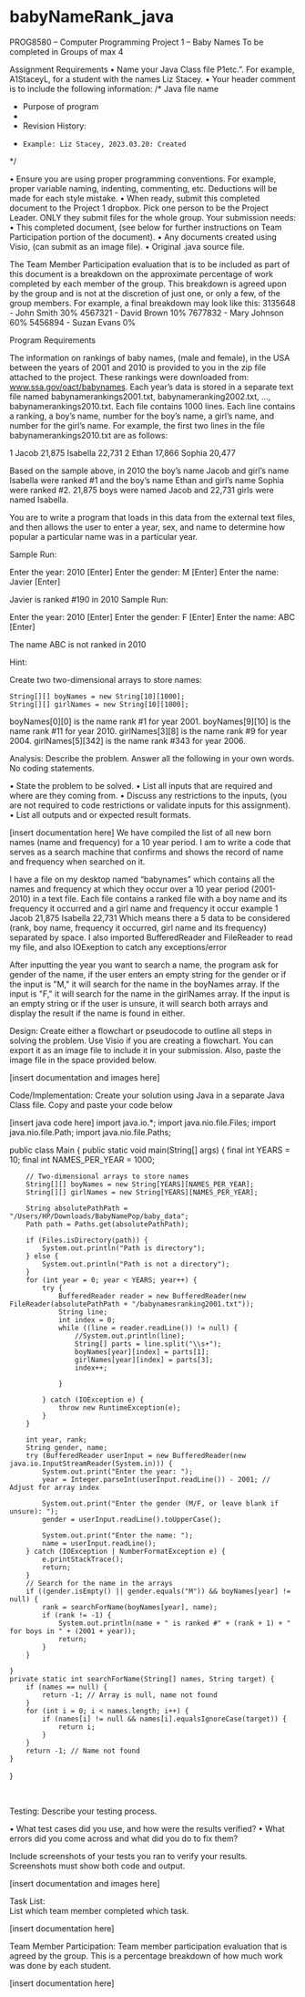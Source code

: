 # babyNameRank_java
PROG8580 – Computer Programming
Project 1 – Baby Names
To be completed in Groups of max 4


Assignment Requirements
•	Name your Java Class file P1<LastName><FirstInitial>etc.”. For example, A1StaceyL, for a student with the names Liz Stacey.
•	Your header comment is to include the following information:
/* Java file name
 * Purpose of program
 * 
 * Revision History:
 *     Example: Liz Stacey, 2023.03.20: Created
 */

•	Ensure you are using proper programming conventions. For example, proper variable naming, indenting, commenting, etc. Deductions will be made for each style mistake.
•	When ready, submit this completed document to the Project 1 dropbox. Pick one person to be the Project Leader. ONLY they submit files for the whole group. Your submission needs:
•	This completed document, (see below for further instructions on Team Participation portion of the document).
•	Any documents created using Visio, (can submit as an image file).
•	Original .java source file.

The Team Member Participation evaluation that is to be included as part of this document is a breakdown on the approximate percentage of work completed by each member of the group. This breakdown is agreed upon by the group and is not at the discretion of just one, or only a few, of the group members. For example, a final breakdown may look like this:
3135648 	- John Smith		30%
4567321 	- David Brown		10%
7677832 	- Mary Johnson 	60%
5456894 	- Suzan Evans		0%





Program Requirements 

The information on rankings of baby names, (male and female), in the USA between the years of 2001 and 2010 is provided to you in the zip file attached to the project. These rankings were downloaded from: www.ssa.gov/oact/babynames. Each year’s data is stored in a separate text file named babynamerankings2001.txt, babynameranking2002.txt, …, babynamerankings2010.txt. Each file contains 1000 lines. Each line contains a ranking, a boy’s name, number for the boy’s name, a girl’s name, and number for the girl’s name. For example, the first two lines in the file babynamerankings2010.txt are as follows:

1 	Jacob	21,875 	Isabella 	22,731
2 	Ethan	17,866 	Sophia 	20,477	

Based on the sample above, in 2010 the boy’s name Jacob and girl’s name Isabella were ranked #1 and the boy’s name Ethan and girl’s name Sophia were ranked #2. 21,875 boys were named Jacob and 22,731 girls were named Isabella. 

You are to write a program that loads in this data from the external text files, and then allows the user to enter a year, sex, and name to determine how popular a particular name was in a particular year.

Sample Run:

Enter the year: 2010 [Enter]
Enter the gender: M [Enter]
Enter the name: Javier [Enter]

Javier is ranked #190 in 2010
	Sample Run:

Enter the year: 2010 [Enter] 
Enter the gender: F [Enter] 
Enter the name: ABC [Enter]

The name ABC is not ranked in 2010


Hint:

Create two two-dimensional arrays to store names:

  	String[][] boyNames = new String[10][1000];
  	String[][] girlNames = new String[10][1000];

boyNames[0][0] is the name rank #1 for year 2001.
boyNames[9][10] is the name rank #11 for year 2010.
girlNames[3][8] is the name rank #9 for year 2004.
girlNames[5][342] is the name rank #343 for year 2006.



Analysis: 
Describe the problem. Answer all the following in your own words. No coding statements. 

•	State the problem to be solved.
•	List all inputs that are required and where are they coming from.
•	Discuss any restrictions to the inputs, (you are not required to code restrictions or validate inputs for this assignment).
•	List all outputs and or expected result formats. 

[insert documentation here]
We have compiled the list of all new born names (name and frequency) for a 10 year period. I am to write a code that serves as a search machine that confirms and shows the record of name and frequency when searched on it.

I have a file on my desktop named “babynames” which contains all the names and frequency at which they occur over a 10 year period (2001-2010) in a text file. Each file contains a ranked file with a boy name and its frequency it occurred  and a girl name and frequency it occur example
 1 	Jacob	21,875 	Isabella 	22,731
Which means there a 5 data to be considered (rank, boy name, frequency it occurred, girl name and its frequency) separated by space. I also imported BufferedReader and FileReader to read my file, and also IOExeption to catch any exceptions/error

After inputting the year you want to search a name, the program ask for gender of the name, if the user enters an empty string for the gender or if the input is "M," it will search for the name in the boyNames array. If the input is "F," it will search for the name in the girlNames array. If the input is an empty string or if the user is unsure, it will search both arrays and display the result if the name is found in either. 

Design: 
Create either a flowchart or pseudocode to outline all steps in solving the problem. Use Visio if you are creating a flowchart. You can export it as an image file to include it in your submission. Also, paste the image file in the space provided below.
 
 
[insert documentation and images here]

Code/Implementation: 
Create your solution using Java in a separate Java Class file. Copy and paste your code below

[insert java code here]
import java.io.*;
import java.nio.file.Files;
import java.nio.file.Path;
import java.nio.file.Paths;

public class Main {
    public static void main(String[] args) {
        final int YEARS = 10;
        final int NAMES_PER_YEAR = 1000;

        // Two-dimensional arrays to store names
        String[][] boyNames = new String[YEARS][NAMES_PER_YEAR];
        String[][] girlNames = new String[YEARS][NAMES_PER_YEAR];

        String absolutePathPath = "/Users/HP/Downloads/BabyNamePop/baby_data";
        Path path = Paths.get(absolutePathPath);

        if (Files.isDirectory(path)) {
            System.out.println("Path is directory");
        } else {
            System.out.println("Path is not a directory");
        }
        for (int year = 0; year < YEARS; year++) {
            try {
                BufferedReader reader = new BufferedReader(new FileReader(absolutePathPath + "/babynamesranking2001.txt"));
                String line;
                int index = 0;
                while ((line = reader.readLine()) != null) {
                    //System.out.println(line);
                    String[] parts = line.split("\\s+");
                    boyNames[year][index] = parts[1];
                    girlNames[year][index] = parts[3];
                    index++;

                }

            } catch (IOException e) {
                throw new RuntimeException(e);
            }
        }

        int year, rank;
        String gender, name;
        try (BufferedReader userInput = new BufferedReader(new java.io.InputStreamReader(System.in))) {
            System.out.print("Enter the year: ");
            year = Integer.parseInt(userInput.readLine()) - 2001; // Adjust for array index

            System.out.print("Enter the gender (M/F, or leave blank if unsure): ");
            gender = userInput.readLine().toUpperCase();

            System.out.print("Enter the name: ");
            name = userInput.readLine();
        } catch (IOException | NumberFormatException e) {
            e.printStackTrace();
            return;
        }
        // Search for the name in the arrays
        if ((gender.isEmpty() || gender.equals("M")) && boyNames[year] != null) {
            rank = searchForName(boyNames[year], name);
            if (rank != -1) {
                System.out.println(name + " is ranked #" + (rank + 1) + " for boys in " + (2001 + year));
                return;
            }
        }

    }
    private static int searchForName(String[] names, String target) {
        if (names == null) {
            return -1; // Array is null, name not found
        }
        for (int i = 0; i < names.length; i++) {
            if (names[i] != null && names[i].equalsIgnoreCase(target)) {
                return i;
            }
        }
        return -1; // Name not found
    }
}



 

Testing: 
Describe your testing process. 

•	What test cases did you use, and how were the results verified? 
•	What errors did you come across and what did you do to fix them? 

Include screenshots of your tests you ran to verify your results. Screenshots must show both code and output.


 
[insert documentation and images here]

Task List:  
List which team member completed which task.

[insert documentation here]

Team Member Participation: 
Team member participation evaluation that is agreed by the group. This is a percentage breakdown of how much work was done by each student.

[insert documentation here]
